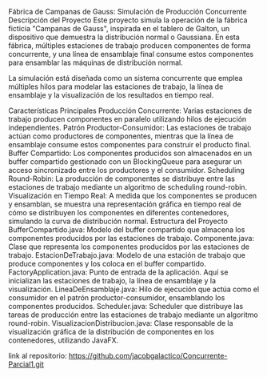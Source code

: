 Fábrica de Campanas de Gauss: Simulación de Producción Concurrente
Descripción del Proyecto
Este proyecto simula la operación de la fábrica ficticia "Campanas de Gauss", inspirada en el tablero de Galton, un dispositivo que demuestra la distribución normal o Gaussiana. En esta fábrica, múltiples estaciones de trabajo producen componentes de forma concurrente, y una línea de ensamblaje final consume estos componentes para ensamblar las máquinas de distribución normal.

La simulación está diseñada como un sistema concurrente que emplea múltiples hilos para modelar las estaciones de trabajo, la línea de ensamblaje y la visualización de los resultados en tiempo real.

Características Principales
Producción Concurrente: Varias estaciones de trabajo producen componentes en paralelo utilizando hilos de ejecución independientes.
Patrón Productor-Consumidor: Las estaciones de trabajo actúan como productores de componentes, mientras que la línea de ensamblaje consume estos componentes para construir el producto final.
Buffer Compartido: Los componentes producidos son almacenados en un buffer compartido gestionado con un BlockingQueue para asegurar un acceso sincronizado entre los productores y el consumidor.
Scheduling Round-Robin: La producción de componentes se distribuye entre las estaciones de trabajo mediante un algoritmo de scheduling round-robin.
Visualización en Tiempo Real: A medida que los componentes se producen y ensamblan, se muestra una representación gráfica en tiempo real de cómo se distribuyen los componentes en diferentes contenedores, simulando la curva de distribución normal.
Estructura del Proyecto
BufferCompartido.java: Modelo del buffer compartido que almacena los componentes producidos por las estaciones de trabajo.
Componente.java: Clase que representa los componentes producidos por las estaciones de trabajo.
EstacionDeTrabajo.java: Modelo de una estación de trabajo que produce componentes y los coloca en el buffer compartido.
FactoryApplication.java: Punto de entrada de la aplicación. Aquí se inicializan las estaciones de trabajo, la línea de ensamblaje y la visualización.
LineaDeEnsamblaje.java: Hilo de ejecución que actúa como el consumidor en el patrón productor-consumidor, ensamblando los componentes producidos.
Scheduler.java: Scheduler que distribuye las tareas de producción entre las estaciones de trabajo mediante un algoritmo round-robin.
VisualizacionDistribucion.java: Clase responsable de la visualización gráfica de la distribución de componentes en los contenedores, utilizando JavaFX.

link al repositorio: https://github.com/jacobgalactico/Concurrente-Parcial1.git
